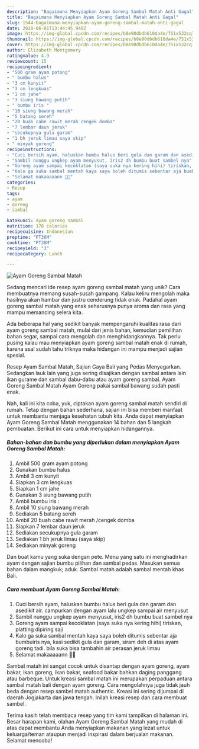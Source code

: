```yaml
---
description: "Bagaimana Menyiapkan Ayam Goreng Sambal Matah Anti Gagal"
title: "Bagaimana Menyiapkan Ayam Goreng Sambal Matah Anti Gagal"
slug: 1544-bagaimana-menyiapkan-ayam-goreng-sambal-matah-anti-gagal
date: 2020-06-01T13:44:45.940Z
image: https://img-global.cpcdn.com/recipes/b8e90dbdb610da4e/751x532cq70/ayam-goreng-sambal-matah-foto-resep-utama.jpg
thumbnail: https://img-global.cpcdn.com/recipes/b8e90dbdb610da4e/751x532cq70/ayam-goreng-sambal-matah-foto-resep-utama.jpg
cover: https://img-global.cpcdn.com/recipes/b8e90dbdb610da4e/751x532cq70/ayam-goreng-sambal-matah-foto-resep-utama.jpg
author: Elizabeth Montgomery
ratingvalue: 4.9
reviewcount: 15
recipeingredient:
- "500 gram ayam potong"
- " bumbu halus"
- "3 cm kunyit"
- "3 cm lengkuas"
- "1 cm jahe"
- "3 siung bawang putih"
- " bumbu iris "
- "10 siung bawang merah"
- "5 batang sereh"
- "20 buah cabe rawit merah cengek domba"
- "7 lembar daun jeruk"
- "secukupnya gula garam"
- "1 bh jeruk limau saya skip"
- " minyak goreng"
recipeinstructions:
- "Cuci bersih ayam, haluskan bumbu halus beri gula dan garam dan asedikit air. campurkan dengan ayam lalu ungkep sampai air menyusut"
- "Sambil nunggu ungkep ayam menyusut, iris2 dh bumbu buat sambel nya"
- "Goreng ayam sampai kecoklatan (saya suka nya kering hihi) tiriskan, platting dipiring saji"
- "Kalo ga suka sambal mentah kaya saya boleh ditumis sebentar aja bumbuiris nya, kasi sedikit gula dan garam, siram deh di atas ayam goreng tadi. bila suka bisa tambahin air perasan jeruk limau"
- "Selamat makaaaaann 🍗🍗"
categories:
- Resep
tags:
- ayam
- goreng
- sambal

katakunci: ayam goreng sambal 
nutrition: 178 calories
recipecuisine: Indonesian
preptime: "PT36M"
cooktime: "PT38M"
recipeyield: "3"
recipecategory: Lunch

---
```



![Ayam Goreng Sambal Matah](https://img-global.cpcdn.com/recipes/b8e90dbdb610da4e/751x532cq70/ayam-goreng-sambal-matah-foto-resep-utama.jpg)

Sedang mencari ide resep ayam goreng sambal matah yang unik? Cara membuatnya memang susah-susah gampang. Kalau keliru mengolah maka hasilnya akan hambar dan justru cenderung tidak enak. Padahal ayam goreng sambal matah yang enak seharusnya punya aroma dan rasa yang mampu memancing selera kita.

Ada beberapa hal yang sedikit banyak mempengaruhi kualitas rasa dari ayam goreng sambal matah, mulai dari jenis bahan, kemudian pemilihan bahan segar, sampai cara mengolah dan menghidangkannya. Tak perlu pusing kalau mau menyiapkan ayam goreng sambal matah enak di rumah, karena asal sudah tahu triknya maka hidangan ini mampu menjadi sajian spesial.

Resep Ayam Sambal Matah, Sajian Gaya Bali yang Pedas Menyegarkan. Sedangkan lauk lain yang juga sering disajikan dengan sambal antara lain ikan gurame dan sambal dabu-dabu atau ayam goreng sambal. Ayam Goreng Sambal Matah Ayam Goreng pakai sambal bawang sudah pasti enak.


Nah, kali ini kita coba, yuk, ciptakan ayam goreng sambal matah sendiri di rumah. Tetap dengan bahan sederhana, sajian ini bisa memberi manfaat untuk membantu menjaga kesehatan tubuh kita. Anda dapat menyiapkan Ayam Goreng Sambal Matah menggunakan 14 bahan dan 5 langkah pembuatan. Berikut ini cara untuk menyiapkan hidangannya.

<!--inarticleads1-->

##### Bahan-bahan dan bumbu yang diperlukan dalam menyiapkan Ayam Goreng Sambal Matah:

1. Ambil 500 gram ayam potong
1. Gunakan  bumbu halus
1. Ambil 3 cm kunyit
1. Siapkan 3 cm lengkuas
1. Siapkan 1 cm jahe
1. Gunakan 3 siung bawang putih
1. Ambil  bumbu iris :
1. Ambil 10 siung bawang merah
1. Sediakan 5 batang sereh
1. Ambil 20 buah cabe rawit merah /cengek domba
1. Siapkan 7 lembar daun jeruk
1. Sediakan secukupnya gula garam
1. Sediakan 1 bh jeruk limau (saya skip)
1. Sediakan  minyak goreng


Dan buat kamu yang suka dengan pete. Menu yang satu ini menghadirkan ayam dengan sajian bumbu pilihan dan sambal pedas. Masukan semua bahan dalam mangkuk; aduk. Sambal matah adalah sambal mentah khas Bali. 

<!--inarticleads2-->

##### Cara membuat Ayam Goreng Sambal Matah:

1. Cuci bersih ayam, haluskan bumbu halus beri gula dan garam dan asedikit air. campurkan dengan ayam lalu ungkep sampai air menyusut
1. Sambil nunggu ungkep ayam menyusut, iris2 dh bumbu buat sambel nya
1. Goreng ayam sampai kecoklatan (saya suka nya kering hihi) tiriskan, platting dipiring saji
1. Kalo ga suka sambal mentah kaya saya boleh ditumis sebentar aja bumbuiris nya, kasi sedikit gula dan garam, siram deh di atas ayam goreng tadi. bila suka bisa tambahin air perasan jeruk limau
1. Selamat makaaaaann 🍗🍗


Sambal matah ini sangat cocok untuk disantap dengan ayam goreng, ayam bakar, ikan goreng, ikan bakar, seafood bakar bahkan daging panggang atau barbeque. Untuk kreasi sambal matah ini merupakan perpaduan antara sambal matah bali dengan ayam goreng. Cara mengolahnya juga tidak jauh beda dengan resep sambel matah authentic. Kreasi ini sering dijumpai di daerah Jogjakarta dan jawa tengah. Inilah kreasi resep dan cara membuat sambel. 

Terima kasih telah membaca resep yang tim kami tampilkan di halaman ini. Besar harapan kami, olahan Ayam Goreng Sambal Matah yang mudah di atas dapat membantu Anda menyiapkan makanan yang lezat untuk keluarga/teman ataupun menjadi inspirasi dalam berjualan makanan. Selamat mencoba!
